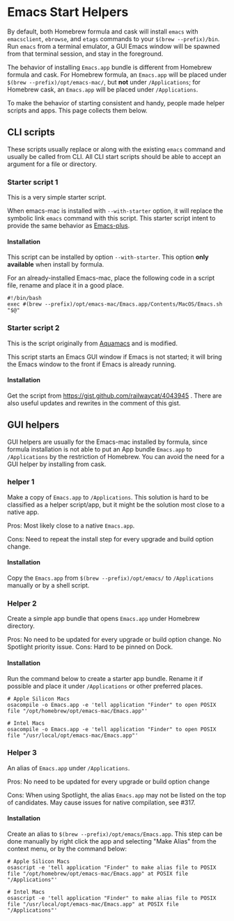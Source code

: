 # Emacs Start Helpers

By default, both Homebrew formula and cask will install `emacs` with `emacsclient`, `ebrowse`, and `etags` commands to your `$(brew --prefix)/bin`. Run `emacs` from a terminal emulator, a GUI Emacs window will be spawned from that terminal session, and stay in the foreground.

The behavior of installing `Emacs.app` bundle is different from Homebrew formula and cask. For Homebrew formula, an `Emacs.app` will be placed under `$(brew --prefix)/opt/emacs-mac/`, but **not** under `/Applications`; for Homebrew cask, an `Emacs.app` will be placed under `/Applications`.

To make the behavior of starting consistent and handy, people made helper scripts and apps. This page collects them below.

## CLI scripts
These scripts usually replace or along with the existing `emacs` command and usually be called from CLI. All CLI start scripts should be able to accept an argument for a file or directory.

### Starter script 1
This is a very simple starter script.

When emacs-mac is installed with `--with-starter` option, it will replace the symbolic link `emacs` command with this script. This starter script intent to provide the same behavior as [Emacs-plus](https://github.com/d12frosted/homebrew-emacs-plus).

#### Installation
This script can be installed by option `--with-starter`. This option **only available** when install by formula.

For an already-installed Emacs-mac, place the following code in a script file, rename and place it in a good place.

```
#!/bin/bash
exec #(brew --prefix)/opt/emacs-mac/Emacs.app/Contents/MacOS/Emacs.sh "$@"
```

### Starter script 2
This is the script originally from [Aquamacs](https://aquamacs.org/) and is modified.

This script starts an Emacs GUI window if Emacs is not started; it will bring the Emacs window to the front if Emacs is already running.

#### Installation
Get the script from https://gist.github.com/railwaycat/4043945 . There are also useful updates and rewrites in the comment of this gist.

## GUI helpers
GUI helpers are usually for the Emacs-mac installed by formula, since formula installation is not able to put an App bundle `Emacs.app` to `/Applications` by the restriction of Homebrew.  You can avoid the need for a GUI helper by installing from cask.

### helper 1
Make a copy of `Emacs.app` to `/Applications`. This solution is hard to be classified as a helper script/app, but it might be the solution most close to a native app.

Pros: Most likely close to a native `Emacs.app`.

Cons: Need to repeat the install step for every upgrade and build option change.

#### Installation
Copy the `Emacs.app` from `$(brew --prefix)/opt/emacs/` to `/Applications` manually or by a shell script.

### Helper 2
Create a simple app bundle that opens `Emacs.app` under Homebrew directory.

Pros: No need to be updated for every upgrade or build option change. No Spotlight priority issue.
Cons: Hard to be pinned on Dock.

#### Installation
Run the command below to create a starter app bundle. Rename it if possible and place it under `/Applications` or other preferred places.
```
# Apple Silicon Macs
osacompile -o Emacs.app -e 'tell application "Finder" to open POSIX file "/opt/homebrew/opt/emacs-mac/Emacs.app"'

# Intel Macs
osacompile -o Emacs.app -e 'tell application "Finder" to open POSIX file "/usr/local/opt/emacs-mac/Emacs.app"'
```

### Helper 3
An alias of `Emacs.app` under `/Applications`.

Pros: No need to be updated for every upgrade or build option change

Cons: When using Spotlight, the alias `Emacs.app` may not be listed on the top of candidates. May cause issues for native compilation, see #317.

#### Installation
Create an alias to `$(brew --prefix)/opt/emacs/Emacs.app`. This step can be done manually by right click the app and selecting "Make Alias" from the context menu, or by the command below:

```
# Apple Silicon Macs
osascript -e 'tell application "Finder" to make alias file to POSIX file "/opt/homebrew/opt/emacs-mac/Emacs.app" at POSIX file "/Applications"'

# Intel Macs
osascript -e 'tell application "Finder" to make alias file to POSIX file "/usr/local/opt/emacs-mac/Emacs.app" at POSIX file "/Applications"'
```

